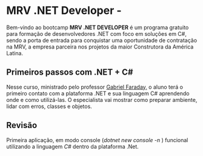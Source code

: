 # MRV .NET Developer - 

Bem-vindo ao bootcamp **MRV .NET DEVELOPER** é um programa gratuito para formação de desenvolvedores .NET com foco em soluções em C#, sendo a porta de entrada para conquistar uma oportunidade de contratação na MRV, a empresa parceira nos projetos da maior Construtora da América Latina.

## Primeiros passos com .NET + C#

Nesse curso, ministrado pelo professor [Gabriel Faraday,](https://github.com/gabrielfbarros) o aluno terá o primeiro contato com a plataforma .NET e sua linguagem C# aprendendo onde e como utilizá-las. O especialista vai mostrar como preparar ambiente, lidar com erros, classes e objetos.

## Revisão

Primeira aplicação, em modo console (*dotnet new console -n <NOME>*) funcional utilizando a linguagem *C#* dentro da plataforma .Net.